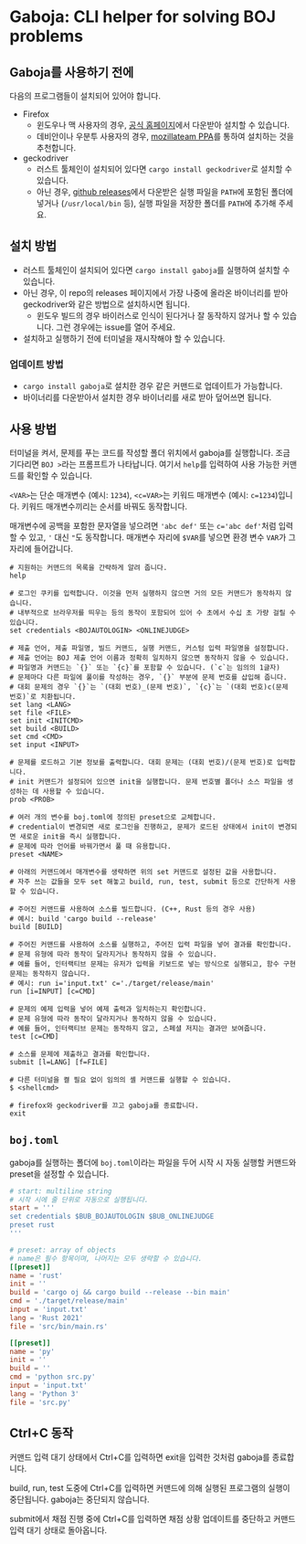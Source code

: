 # Gaboja: CLI helper for solving BOJ problems

## Gaboja를 사용하기 전에

다음의 프로그램들이 설치되어 있어야 합니다.

* Firefox
    * 윈도우나 맥 사용자의 경우, [공식 홈페이지](https://www.mozilla.org/en-US/firefox/new/)에서 다운받아 설치할 수 있습니다.
    * 데비안이나 우분투 사용자의 경우, [mozillateam PPA](https://launchpad.net/~mozillateam/+archive/ubuntu/ppa)를 통하여 설치하는 것을 추천합니다.
* geckodriver
    * 러스트 툴체인이 설치되어 있다면 `cargo install geckodriver`로 설치할 수 있습니다.
    * 아닌 경우, [github releases](https://github.com/mozilla/geckodriver/releases)에서 다운받은 실행 파일을 `PATH`에 포함된 폴더에 넣거나 (`/usr/local/bin` 등), 실행 파일을 저장한 폴더를 `PATH`에 추가해 주세요.

## 설치 방법

* 러스트 툴체인이 설치되어 있다면 `cargo install gaboja`를 실행하여 설치할 수 있습니다.
* 아닌 경우, 이 repo의 releases 페이지에서 가장 나중에 올라온 바이너리를 받아 geckodriver와 같은 방법으로 설치하시면 됩니다.
    * 윈도우 빌드의 경우 바이러스로 인식이 된다거나 잘 동작하지 않거나 할 수 있습니다. 그런 경우에는 issue를 열어 주세요.
* 설치하고 실행하기 전에 터미널을 재시작해야 할 수 있습니다.

### 업데이트 방법

* `cargo install gaboja`로 설치한 경우 같은 커맨드로 업데이트가 가능합니다.
* 바이너리를 다운받아서 설치한 경우 바이너리를 새로 받아 덮어쓰면 됩니다.

## 사용 방법

터미널을 켜서, 문제를 푸는 코드를 작성할 폴더 위치에서 gaboja를 실행합니다. 조금 기다리면 `BOJ >`라는 프롬프트가 나타납니다. 여기서 `help`를 입력하여 사용 가능한 커맨드를 확인할 수 있습니다.

`<VAR>`는 단순 매개변수 (예시: `1234`), `<c=VAR>`는 키워드 매개변수 (예시: `c=1234`)입니다. 키워드 매개변수끼리는 순서를 바꿔도 동작합니다.

매개변수에 공백을 포함한 문자열을 넣으려면 `'abc def'` 또는 `c='abc def'`처럼 입력할 수 있고, `'` 대신 `"`도 동작합니다. 매개변수 자리에 `$VAR`를 넣으면 환경 변수 `VAR`가 그 자리에 들어갑니다.

```
# 지원하는 커맨드의 목록을 간략하게 알려 줍니다.
help

# 로그인 쿠키를 입력합니다. 이것을 먼저 실행하지 않으면 거의 모든 커맨드가 동작하지 않습니다.
# 내부적으로 브라우저를 띄우는 등의 동작이 포함되어 있어 수 초에서 수십 초 가량 걸릴 수 있습니다.
set credentials <BOJAUTOLOGIN> <ONLINEJUDGE>

# 제출 언어, 제출 파일명, 빌드 커맨드, 실행 커맨드, 커스텀 입력 파일명을 설정합니다.
# 제출 언어는 BOJ 제출 언어 이름과 정확히 일치하지 않으면 동작하지 않을 수 있습니다.
# 파일명과 커맨드는 `{}` 또는 `{c}`를 포함할 수 있습니다. (`c`는 임의의 1글자)
# 문제마다 다른 파일에 풀이를 작성하는 경우, `{}` 부분에 문제 번호를 삽입해 줍니다.
# 대회 문제의 경우 `{}`는 `(대회 번호)_(문제 번호)`, `{c}`는 `(대회 번호)c(문제 번호)`로 치환됩니다.
set lang <LANG>
set file <FILE>
set init <INITCMD>
set build <BUILD>
set cmd <CMD>
set input <INPUT>

# 문제를 로드하고 기본 정보를 출력합니다. 대회 문제는 (대회 번호)/(문제 번호)로 입력합니다.
# init 커맨드가 설정되어 있으면 init을 실행합니다. 문제 번호별 폴더나 소스 파일을 생성하는 데 사용할 수 있습니다.
prob <PROB>

# 여러 개의 변수를 boj.toml에 정의된 preset으로 교체합니다.
# credential이 변경되면 새로 로그인을 진행하고, 문제가 로드된 상태에서 init이 변경되면 새로운 init을 즉시 실행합니다.
# 문제에 따라 언어를 바꿔가면서 풀 때 유용합니다.
preset <NAME>

# 아래의 커맨드에서 매개변수를 생략하면 위의 set 커맨드로 설정된 값을 사용합니다.
# 자주 쓰는 값들을 모두 set 해놓고 build, run, test, submit 등으로 간단하게 사용할 수 있습니다.

# 주어진 커맨드를 사용하여 소스를 빌드합니다. (C++, Rust 등의 경우 사용)
# 예시: build 'cargo build --release'
build [BUILD]

# 주어진 커맨드를 사용하여 소스를 실행하고, 주어진 입력 파일을 넣어 결과를 확인합니다.
# 문제 유형에 따라 동작이 달라지거나 동작하지 않을 수 있습니다.
# 예를 들어, 인터랙티브 문제는 유저가 입력을 키보드로 넣는 방식으로 실행되고, 함수 구현 문제는 동작하지 않습니다.
# 예시: run i='input.txt' c='./target/release/main'
run [i=INPUT] [c=CMD]

# 문제의 예제 입력을 넣어 예제 출력과 일치하는지 확인합니다.
# 문제 유형에 따라 동작이 달라지거나 동작하지 않을 수 있습니다.
# 예를 들어, 인터랙티브 문제는 동작하지 않고, 스페셜 저지는 결과만 보여줍니다.
test [c=CMD]

# 소스를 문제에 제출하고 결과를 확인합니다.
submit [l=LANG] [f=FILE]

# 다른 터미널을 켤 필요 없이 임의의 셸 커맨드를 실행할 수 있습니다.
$ <shellcmd>

# firefox와 geckodriver를 끄고 gaboja를 종료합니다.
exit
```

## `boj.toml`

gaboja를 실행하는 폴더에 `boj.toml`이라는 파일을 두어 시작 시 자동 실행할 커맨드와 preset을 설정할 수 있습니다.

```toml
# start: multiline string
# 시작 시에 줄 단위로 자동으로 실행됩니다.
start = '''
set credentials $BUB_BOJAUTOLOGIN $BUB_ONLINEJUDGE
preset rust
'''

# preset: array of objects
# name은 필수 항목이며, 나머지는 모두 생략할 수 있습니다.
[[preset]]
name = 'rust'
init = ''
build = 'cargo oj && cargo build --release --bin main'
cmd = './target/release/main'
input = 'input.txt'
lang = 'Rust 2021'
file = 'src/bin/main.rs'

[[preset]]
name = 'py'
init = ''
build = ''
cmd = 'python src.py'
input = 'input.txt'
lang = 'Python 3'
file = 'src.py'
```

## Ctrl+C 동작

커맨드 입력 대기 상태에서 Ctrl+C를 입력하면 exit을 입력한 것처럼 gaboja를 종료합니다.

build, run, test 도중에 Ctrl+C를 입력하면 커맨드에 의해 실행된 프로그램의 실행이 중단됩니다. gaboja는 중단되지 않습니다.

submit에서 채점 진행 중에 Ctrl+C를 입력하면 채점 상황 업데이트를 중단하고 커맨드 입력 대기 상태로 돌아옵니다.
